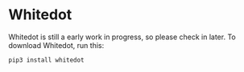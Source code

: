 # Whitedot
Whitedot is still a early work in progress, so please check in later.
To download Whitedot, run this:
```
pip3 install whitedot
```
